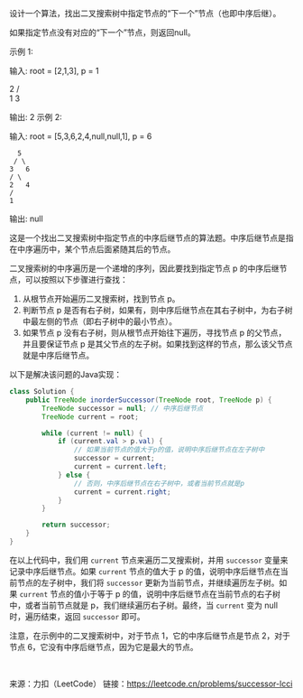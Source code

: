 设计一个算法，找出二叉搜索树中指定节点的“下一个”节点（也即中序后继）。

如果指定节点没有对应的“下一个”节点，则返回null。

示例 1:

输入: root = [2,1,3], p = 1

  2
 / \
1   3

输出: 2
示例 2:

输入: root = [5,3,6,2,4,null,null,1], p = 6

      5
     / \
    3   6
    / \
    2   4
    /   
    1
输出: null              



这是一个找出二叉搜索树中指定节点的中序后继节点的算法题。中序后继节点是指在中序遍历中，某个节点后面紧随其后的节点。

二叉搜索树的中序遍历是一个递增的序列，因此要找到指定节点 p 的中序后继节点，可以按照以下步骤进行查找：

1. 从根节点开始遍历二叉搜索树，找到节点 p。
2. 判断节点 p 是否有右子树，如果有，则中序后继节点在其右子树中，为右子树中最左侧的节点（即右子树中的最小节点）。
3. 如果节点 p 没有右子树，则从根节点开始往下遍历，寻找节点 p 的父节点，并且要保证节点 p 是其父节点的左子树。如果找到这样的节点，那么该父节点就是中序后继节点。

以下是解决该问题的Java实现：

```java
class Solution {
    public TreeNode inorderSuccessor(TreeNode root, TreeNode p) {
        TreeNode successor = null; // 中序后继节点
        TreeNode current = root;

        while (current != null) {
            if (current.val > p.val) {
                // 如果当前节点的值大于p的值，说明中序后继节点在左子树中
                successor = current;
                current = current.left;
            } else {
                // 否则，中序后继节点在右子树中，或者当前节点就是p
                current = current.right;
            }
        }

        return successor;
    }
}
```

在以上代码中，我们用 `current` 节点来遍历二叉搜索树，并用 `successor` 变量来记录中序后继节点。如果 `current` 节点的值大于 p 的值，说明中序后继节点在当前节点的左子树中，我们将 `successor` 更新为当前节点，并继续遍历左子树。如果 `current` 节点的值小于等于 p 的值，说明中序后继节点在当前节点的右子树中，或者当前节点就是 p，我们继续遍历右子树。最终，当 `current` 变为 null 时，遍历结束，返回 `successor` 即可。

注意，在示例中的二叉搜索树中，对于节点 1，它的中序后继节点是节点 2，对于节点 6，它没有中序后继节点，因为它是最大的节点。

​                  



来源：力扣（LeetCode）
链接：https://leetcode.cn/problems/successor-lcci
